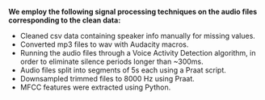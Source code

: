 **We employ the following signal processing techniques on the audio files corresponding to the clean data:**

* Cleaned csv data containing speaker info manually for missing values.
* Converted mp3 files to wav with Audacity macros.
* Running the audio files through a Voice Activity Detection algorithm, in order to eliminate silence periods longer than ~300ms.
* Audio files split into segments of 5s each using a Praat script.
* Downsampled trimmed files to 8000 Hz using Praat.
* MFCC features were extracted using Python.

